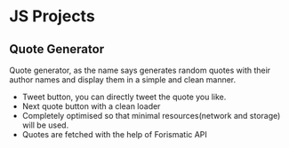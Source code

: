 # JS Projects
## Quote Generator


Quote generator, as the name says generates random quotes with their author names and display them in a simple and clean manner.

- Tweet button, you can directly tweet the quote you like.
- Next quote button with a clean loader
- Completely optimised so that minimal resources(network and storage) will be used.
- Quotes are fetched with the help of Forismatic API


